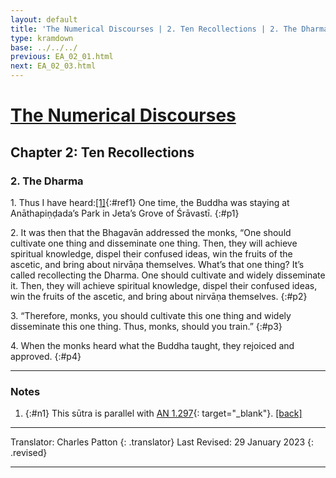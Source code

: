 ```yaml
---
layout: default
title: 'The Numerical Discourses | 2. Ten Recollections | 2. The Dharma'
type: kramdown
base: ../../../
previous: EA_02_01.html
next: EA_02_03.html
---
```


# [The Numerical Discourses](../index.html)
## Chapter 2: Ten Recollections
### 2. The Dharma

1\. Thus I have heard:[\[1\]](#n1){:#ref1} One time, the Buddha was staying at Anāthapiṇḍada’s Park in Jeta’s Grove of Śrāvastī.
{:#p1}

2\. It was then that the Bhagavān addressed the monks, “One should cultivate one thing and disseminate one thing. Then, they will achieve spiritual knowledge, dispel their confused ideas, win the fruits of the ascetic, and bring about nirvāṇa themselves. What’s that one thing? It’s called recollecting the Dharma. One should cultivate and widely disseminate it. Then, they will achieve spiritual knowledge, dispel their confused ideas, win the fruits of the ascetic, and bring about nirvāṇa themselves.
{:#p2}

3\. “Therefore, monks, you should cultivate this one thing and widely disseminate this one thing. Thus, monks, should you train.”
{:#p3}

4\. When the monks heard what the Buddha taught, they rejoiced and approved.
{:#p4}

---

### Notes
1. {:#n1} This sūtra is parallel with [AN 1.297](https://suttacentral.net/an1.296-305/en/sujato){: target="_blank"}. [\[back\]](#ref1)

---

Translator: Charles Patton
{: .translator}
Last Revised: 29 January 2023
{: .revised}

---